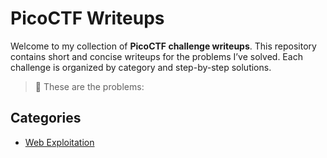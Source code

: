 # PicoCTF Writeups

Welcome to my collection of **PicoCTF challenge writeups**. This repository contains short and concise writeups for the problems I’ve solved. Each challenge is organized by category and step-by-step solutions.

> 📌 These are the problems:



##  Categories

- [Web Exploitation](./web-exploitation)


